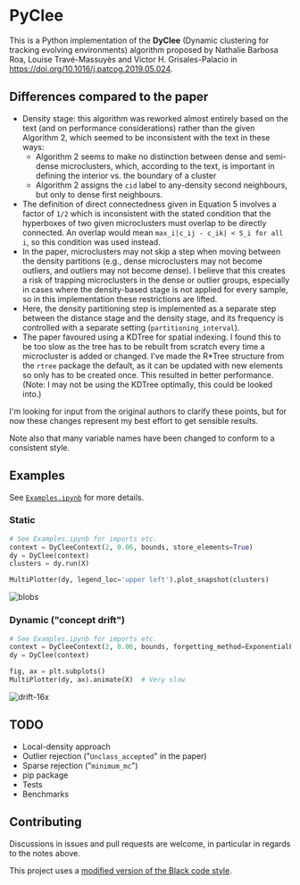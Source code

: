# PyClee

This is a Python implementation of the **DyClee** (Dynamic clustering for tracking evolving environments) algorithm proposed by Nathalie Barbosa Roa, Louise Travé-Massuyès and Victor H. Grisales-Palacio in https://doi.org/10.1016/j.patcog.2019.05.024.

## Differences compared to the paper
- Density stage: this algorithm was reworked almost entirely based on the text (and on performance considerations) rather than the given Algorithm 2, which seemed to be inconsistent with the text in these ways:
    - Algorithm 2 seems to make no distinction between dense and semi-dense microclusters, which, according to the text, is important in defining the interior vs. the boundary of a cluster
    - Algorithm 2 assigns the `cid` label to any-density second neighbours, but only to dense first neighbours.
- The definition of direct connectedness given in Equation 5 involves a factor of `1/2` which is inconsistent with the stated condition that the hyperboxes of two given microclusters must overlap to be directly connected. An overlap would mean `max_i|c_ij - c_ik| < S_i for all i`, so this condition was used instead.
- In the paper, microclusters may not skip a step when moving between the density partitions (e.g., dense microclusters may not become outliers, and outliers may not become dense). I believe that this creates a risk of trapping microclusters in the dense or outlier groups, especially in cases where the density-based stage is not applied for every sample, so in this implementation these restrictions are lifted.
- Here, the density partitioning step is implemented as a separate step between the distance stage and the density stage, and its frequency is controlled with a separate setting (`partitioning_interval`).
- The paper favoured using a KDTree for spatial indexing. I found this to be too slow as the tree has to be rebuilt from scratch every time a microcluster is added or changed. I've made the R*Tree structure from the `rtree` package the default, as it can be updated with new elements so only has to be created once. This resulted in better performance. (Note: I may not be using the KDTree optimally, this could be looked into.)

I'm looking for input from the original authors to clarify these points, but for now these changes represent my best effort to get sensible results.

Note also that many variable names have been changed to conform to a consistent style.

## Examples

See [`Examples.ipynb`](./Examples.ipynb) for more details.

### Static

```python
# See Examples.ipynb for imports etc.
context = DyCleeContext(2, 0.06, bounds, store_elements=True)
dy = DyClee(context)
clusters = dy.run(X)

MultiPlotter(dy, legend_loc='upper left').plot_snapshot(clusters)
```

![blobs](https://user-images.githubusercontent.com/1812261/105618503-cb9baf00-5ddf-11eb-9fff-2f1adc67d681.png)

### Dynamic ("concept drift")

```python
# See Examples.ipynb for imports etc.
context = DyCleeContext(2, 0.06, bounds, forgetting_method=ExponentialForgettingMethod(0.01))
dy = DyClee(context)

fig, ax = plt.subplots()
MultiPlotter(dy, ax).animate(X)  # Very slow
```

![drift-16x](https://user-images.githubusercontent.com/1812261/105618363-28966580-5dde-11eb-8b7a-162e9715bf38.gif)


## TODO
- Local-density approach
- Outlier rejection ("`Unclass_accepted`" in the paper)
- Sparse rejection ("`minimum_mc`")
- pip package
- Tests
- Benchmarks

## Contributing
Discussions in issues and pull requests are welcome, in particular in regards to the notes above.

This project uses a [modified version of the Black code style](https://github.com/harenbrs/bleck).